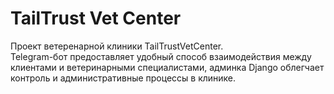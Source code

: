 # TailTrust Vet Center

Проект ветеренарной клиники TailTrustVetCenter. <br>
Telegram-бот предоставляет удобный способ взаимодействия между клиентами и ветеринарными специалистами,
админка Django облегчает контроль и административные процессы в клинике.
